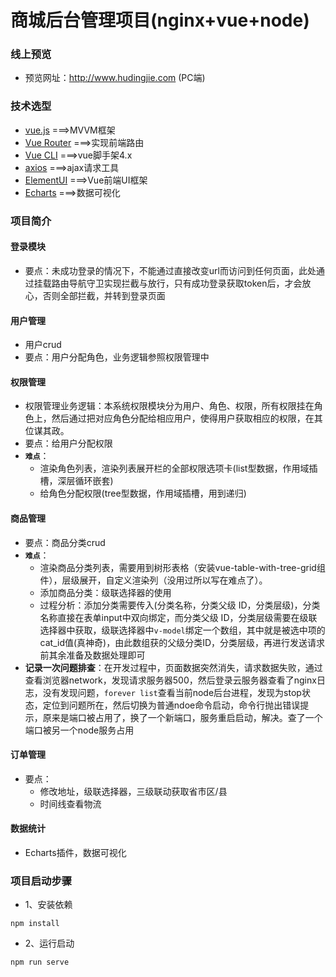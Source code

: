 # 商城后台管理项目(nginx+vue+node)

### 线上预览

- 预览网址：http://www.hudingjie.com (PC端)



### 技术选型

- [vue.js](<https://cn.vuejs.org/>)  ===>MVVM框架
- [Vue Router](<https://cn.vuejs.org/>) ===>实现前端路由
- [Vue CLI](<https://cn.vuejs.org/>)  ===>vue脚手架4.x
- [axios](<https://github.com/axios/axios>) ===>ajax请求工具
- [ElementUI](<https://element.eleme.io/>) ===>Vue前端UI框架    
- [Echarts](<https://echarts.baidu.com/>) ===>数据可视化  

   

### 项目简介

#### 登录模块

- 要点：未成功登录的情况下，不能通过直接改变url而访问到任何页面，此处通过挂载路由导航守卫实现拦截与放行，只有成功登录获取token后，才会放心，否则全部拦截，并转到登录页面

#### 用户管理

- 用户crud
- 要点：用户分配角色，业务逻辑参照权限管理中

#### 权限管理

- 权限管理业务逻辑：本系统权限模块分为用户、角色、权限，所有权限挂在角色上，然后通过把对应角色分配给相应用户，使得用户获取相应的权限，在其位谋其政。
- 要点：给用户分配权限
- **`难点`**：
  - 渲染角色列表，渲染列表展开栏的全部权限选项卡(list型数据，作用域插槽，深层循环嵌套)
  - 给角色分配权限(tree型数据，作用域插槽，用到递归)
#### 商品管理

- 要点：商品分类crud
- **`难点`**：
  - 渲染商品分类列表，需要用到树形表格（安装vue-table-with-tree-grid组件），层级展开，自定义渲染列（没用过所以写在难点了）。
  - 添加商品分类：级联选择器的使用
  - 过程分析：添加分类需要传入(分类名称，分类父级 ID，分类层级)，分类名称直接在表单input中双向绑定，而分类父级 ID，分类层级需要在级联选择器中获取，级联选择器中`v-model`绑定一个数组，其中就是被选中项的cat_id值(真神奇)，由此数组获的父级分类ID，分类层级，再进行发送请求前其余准备及数据处理即可
- **记录一次问题排查**：在开发过程中，页面数据突然消失，请求数据失败，通过查看浏览器network，发现请求服务器500，然后登录云服务器查看了nginx日志，没有发现问题，`forever list`查看当前node后台进程，发现为stop状态，定位到问题所在，然后切换为普通ndoe命令启动，命令行抛出错误提示，原来是端口被占用了，换了一个新端口，服务重启启动，解决。查了一个端口被另一个node服务占用



#### 订单管理
 - 要点：
   - 修改地址，级联选择器，三级联动获取省市区/县
   - 时间线查看物流


#### 数据统计

- Echarts插件，数据可视化



### 项目启动步骤

- 1、安装依赖

```
npm install
```

- 2、运行启动

```
npm run serve
```
